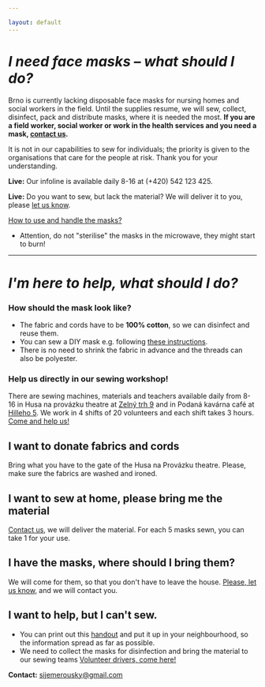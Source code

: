 ```yaml
---

layout: default
---
```



	



# *I need face masks – what should I do?*
Brno is currently lacking disposable face masks for nursing homes and social workers in the field. Until the supplies resume, we will sew, collect, disinfect, pack and distribute masks, where it is needed the most. **If you are a field worker, social worker or work in the health services and you need a mask, [contact us](https://docs.google.com/forms/d/e/1FAIpQLScT2zbyMPZp4LBdd6X_dBT3eAm15iF6gO4dS5KwYaPchdvWbA/viewform?usp=sf_link).**

It is not in our capabilities to sew for individuals; the priority is given to the organisations that care for the people at risk. Thank you for your understanding.

**Live:** Our infoline is available daily 8-16 at (+420) 542 123 425.

**Live:** Do you want to sew, but lack the material? We will deliver it to you, please [let us know](https://docs.google.com/forms/d/e/1FAIpQLSdjZqHkglV2Gdva7ELOEVB6H6uPRfy8BAUKaHk2O_XiOAZpKw/viewform?usp=sf_link).

[How to use and handle the masks?](https://scontent-prg1-1.xx.fbcdn.net/v/t1.15752-9/89870226_237727443933011_1964651537363894272_n.jpg?_nc_cat=105&_nc_sid=b96e70&_nc_ohc=dVfo8V14Zp4AX8Dj61Y&_nc_ht=scontent-prg1-1.xx&oh=dbc6920533f1e772bf43a4f1ca86ea3f&oe=5E93B966)
- Attention, do not "sterilise" the masks in the microwave, they might start to burn!

___

# *I'm here to help, what should I do?*
### How should the mask look like?
- The fabric and cords have to be **100% cotton**, so we can disinfect and reuse them.
- You can sew a DIY mask e.g. following [these instructions](https://scontent-prg1-1.xx.fbcdn.net/v/t1.0-9/89338814_217960132915445_6483116063725715456_n.jpg?_nc_cat=100&_nc_sid=2d5d41&_nc_ohc=vf-v5EtQTz4AX_k4fP8&_nc_ht=scontent-prg1-1.xx&oh=cfcd929189382f2a1b607b106683d07d&oe=5E95E462).
- There is no need to shrink the fabric in advance and the threads can also be polyester.

### Help us directly in our sewing workshop!
There are sewing machines, materials and teachers available daily from 8-16 in Husa na provázku theatre at [Zelný trh 9](https://www.google.com/maps/place/Zeln%C3%BD+trh+294%2F9,+602+00+Brno-st%C5%99ed-Brno-m%C4%9Bsto/@49.1919742,16.6057153,17z/data=!3m1!4b1!4m5!3m4!1s0x47129456b139acb9:0x141c0179007c8f40!8m2!3d49.1919707!4d16.6079093) and in Podaná kavárna café at [Hilleho 5](https://www.google.com/maps/place/Hilleho+5,+602+00+Brno-st%C5%99ed/@49.2032489,16.6095545,17z/data=!3m1!4b1!4m5!3m4!1s0x4712945c4c731865:0x6b5a6fd350d1026f!8m2!3d49.2032454!4d16.6117486). We work in 4 shifts of 20 volunteers and each shift takes 3 hours. [Come and help us!](https://www.ced-brno.cz/rousky) 

## I want to donate fabrics and cords
Bring what you have to the gate of the Husa na Provázku theatre. Please, make sure the fabrics are washed and ironed.

## I want to sew at home, please bring me the material 
[Contact us](https://docs.google.com/forms/d/e/1FAIpQLSdjZqHkglV2Gdva7ELOEVB6H6uPRfy8BAUKaHk2O_XiOAZpKw/viewform?usp=sf_link), we will deliver the material. For each 5 masks sewn, you can take 1 for your use.

## I have the masks, where should I bring them?
We will come for them, so that you don't have to leave the house. [Please, let us know](https://docs.google.com/forms/d/e/1FAIpQLSdjZqHkglV2Gdva7ELOEVB6H6uPRfy8BAUKaHk2O_XiOAZpKw/viewform?usp=sf_link), and we will contact you.

## I want to help, but I can't sew.
- You can print out this [handout](https://scontent-prg1-1.xx.fbcdn.net/v/t1.15752-9/90369550_209835203419075_7368684134853509120_n.jpg?_nc_cat=100&_nc_sid=b96e70&_nc_ohc=1E1UI7kKN1wAX8WkdLc&_nc_ht=scontent-prg1-1.xx&oh=95fcaad9d5fd92fe20be5cf0a80b7b67&oe=5E93241D) and put it up in your neighbourhood, so the information spread as far as possible.
- We need to collect the masks for disinfection and bring the material to our sewing teams [Volunteer drivers, come here!](https://forms.gle/gsR5SUx9Ep1wG3bt7)

**Contact:** [sijemerousky@gmail.com](mailto:sijemerousky@gmail.com)

